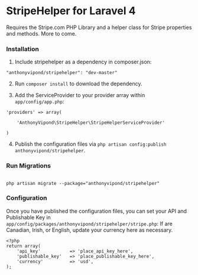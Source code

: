 StripeHelper for Laravel 4
==============

Requires the Stripe.com PHP Library and a helper class for Stripe properties and methods. More to come.


### Installation

1. Include stripehelper as a dependency in composer.json:

~~~
"anthonyvipond/stripehelper": "dev-master"
~~~

2. Run `composer install` to download the dependency.

3. Add the ServiceProvider to your provider array within `app/config/app.php`:

~~~
'providers' => array(

    'AnthonyVipond\StripeHelper\StripeHelperServiceProvider'

)
~~~

4. Publish the configuration files via `php artisan config:publish anthonyvipond/stripehelper`.


### Run Migrations

~~~

php artisan migrate --package="anthonyvipond/stripehelper"

~~~


### Configuration

Once you have published the configuration files, you can set your API and Publishable Key in `app/config/packages/anthonyvipond/stripehelper/stripe.php`:
If are Canadian, Irish, or English, update your currency here as necessary.

~~~
<?php
return array(
	'api_key' 			=> 'place_api_key_here',
	'publishable_key' 	=> 'place_publishable_key_here',
	'currency'			=> 'usd',
);